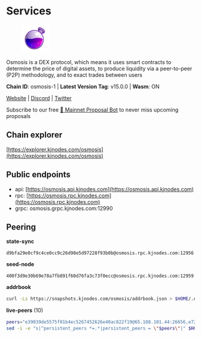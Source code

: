 # Services

<figure><img src="https://raw.githubusercontent.com/kj89/cosmos-images/main/logos/osmosis.png" alt=""><figcaption></figcaption></figure>

Osmosis is a DEX protocol, which means it uses smart contracts  to determine the price of digital assets, to produce liquidity  via a peer-to-peer (P2P) methodology, and to exact trades between users

**Chain ID**: osmosis-1 | **Latest Version Tag**: v15.0.0 | **Wasm**: ON

[Website](https://osmosis.zone) | [Discord](https://discord.gg/osmosis) | [Twitter](https://twitter.com/osmosiszone)



Subscribe to our free [🤖 Mainnet Proposal Bot](https://t.me/kjnodes_proposal_bot) to never miss upcoming proposals


## Chain explorer
[https://explorer.kjnodes.com/osmosis](https://explorer.kjnodes.com/osmosis)

## Public endpoints

* api: [https://osmosis.api.kjnodes.com](https://osmosis.api.kjnodes.com)
* rpc: [https://osmosis.rpc.kjnodes.com](https://osmosis.rpc.kjnodes.com)
* grpc: osmosis.grpc.kjnodes.com:12990

## Peering

**state-sync**

```text
d9bfa29e0cf9c4ce0cc9c26d98e5d97228f93b0b@osmosis.rpc.kjnodes.com:12956
```

**seed-node**

```text
400f3d9e30b69e78a7fb891f60d76fa3c73f0ecc@osmosis.rpc.kjnodes.com:12959
```

**addrbook**
```bash
curl -Ls https://snapshots.kjnodes.com/osmosis/addrbook.json > $HOME/.osmosisd/config/addrbook.json
```

**live-peers** (10)
```bash
peers="e39039de5575f01b4ec5267452626e40ac822f19@65.108.101.44:26656,e726816f42831689eab9378d5d577f1d06d25716@23.88.22.10:26656,a50c8dcd0e83032b5e29d5c5beef6e54ddafb508@35.83.253.164:26656,a2024229e2eed1650ba3a3ea9db67fa318dc232e@142.132.199.3:26656,ac2fbcb5de633d136a942c28c3049e3edbc6e69a@85.239.233.61:2000,4d659b7b244a68913bfbdc6c9e7aa1a64391238e@74.118.139.59:26656,c2f8425fdc5907f9b5834ac66e634d2ae03cdc71@185.52.52.30:36656,0419c998d6aac0afdb05808ad9a935670248e209@65.108.204.56:26656,94e69330d6f4cfe221cdd2ce49ee141e53e5f200@23.106.120.6:26656,2048e1bc1f020fa210fb475e7a0ec0948919609f@185.217.125.64:26656"
sed -i -e "s|^persistent_peers *=.*|persistent_peers = \"$peers\"|" $HOME/.osmosisd/config/config.toml
```
